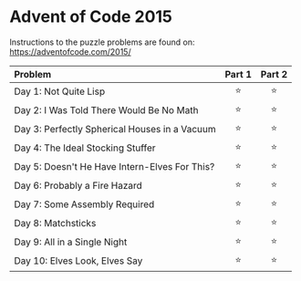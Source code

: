 ﻿# Advent of Code 2015

Instructions to the puzzle problems are found on: https://adventofcode.com/2015/

| **Problem**                                    | Part 1 | Part 2 |
|:-----------------------------------------------|:------:|:------:|
| Day  1: Not Quite Lisp                         | :star: | :star: |
| Day  2: I Was Told There Would Be No Math      | :star: | :star: |
| Day  3: Perfectly Spherical Houses in a Vacuum | :star: | :star: |
| Day  4: The Ideal Stocking Stuffer             | :star: | :star: |
| Day  5: Doesn't He Have Intern-Elves For This? | :star: | :star: |
| Day  6: Probably a Fire Hazard                 | :star: | :star: |
| Day  7: Some Assembly Required                 | :star: | :star: |
| Day  8: Matchsticks                            | :star: | :star: |
| Day  9: All in a Single Night                  | :star: | :star: |
| Day 10: Elves Look, Elves Say                  | :star: | :star: |